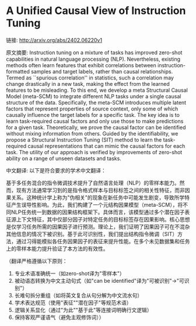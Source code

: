 # A Unified Causal View of Instruction Tuning

链接: http://arxiv.org/abs/2402.06220v1

原文摘要:
Instruction tuning on a mixture of tasks has improved zero-shot capabilities
in natural language processing (NLP). Nevertheless, existing methods often
learn features that exhibit correlations between instruction-formatted samples
and target labels, rather than causal relationships. Termed as ``spurious
correlation'' in statistics, such a correlation may change drastically in a new
task, making the effect from the learned features to be misleading. To this
end, we develop a meta Structural Causal Model (meta-SCM) to integrate
different NLP tasks under a single causal structure of the data. Specifically,
the meta-SCM introduces multiple latent factors that represent properties of
source context, only some of which causally influence the target labels for a
specific task. The key idea is to learn task-required causal factors and only
use those to make predictions for a given task. Theoretically, we prove the
causal factor can be identified without mixing information from others. Guided
by the identifiability, we propose a Structural Instruction Tuning (SIT) method
to learn the task-required causal representations that can mimic the causal
factors for each task. The utility of our approach is verified by improvements
of zero-shot ability on a range of unseen datasets and tasks.

中文翻译:
以下是符合要求的学术中文翻译：

基于多任务混合的指令微调技术提升了自然语言处理（NLP）的零样本能力。然而，现有方法通常学习到的是指令格式样本与目标标签之间的相关性特征，而非因果关系。这种统计学上称为"伪相关"的现象在新任务中可能发生剧变，导致所学特征产生误导性影响。为此，我们构建了一个元结构因果模型（meta-SCM），将不同NLP任务统一到数据的因果结构框架下。具体而言，该模型通过多个潜在因子表征源上下文特征，其中仅部分因子对特定任务的目标标签存在因果影响。核心思想是仅学习任务所需的因果因子进行预测。理论上，我们证明了因果因子可在不混杂其他信息的情况下被识别。基于此可识别性，我们提出结构指令微调（SIT）方法，通过习得能模拟各任务因果因子的表征来提升性能。在多个未见数据集和任务上的零样本能力提升验证了本方法的有效性。

（翻译严格遵循以下原则：
1. 专业术语准确统一（如zero-shot译为"零样本"）
2. 被动语态转换为中文主动句式（如"can be identified"译为"可被识别"→"可识别"）
3. 长难句拆分重组（如将英文复合从句分解为中文流水句）
4. 学术表达规范（使用"表征""潜在因子"等规范术语）
5. 逻辑关系显化（通过"为此""基于此"等连接词明确行文逻辑）
6. 保持客观严谨语气（避免主观修饰词））
